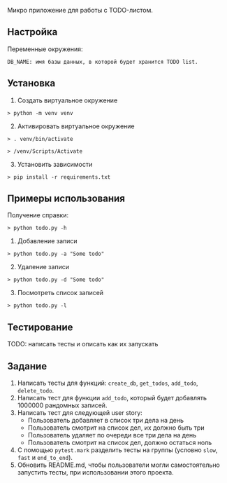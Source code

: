 Микро приложение для работы с TODO-листом.

## Настройка

Переменные окружения:

```
DB_NAME: имя базы данных, в которой будет хранится TODO list.
```

## Установка

1. Создать виртуальное окружение

```shell
> python -m venv venv
```

2. Активировать виртуальное окружение

```shell
> . venv/bin/activate
```

```shell
> /venv/Scripts/Activate
```

3. Установить зависимости

```shell
> pip install -r requirements.txt
```

## Примеры использования

Получение справки:

```shell
> python todo.py -h
```

1. Добавление записи

```shell
> python todo.py -a "Some todo"
```

2. Удаление записи

```shell
> python todo.py -d "Some todo"
```

3. Посмотреть список записей

```shell
> python todo.py -l
```

## Тестирование

TODO: написать тесты и описать как их запускать


## Задание

1. Написать тесты для функций: `create_db`, `get_todos`, `add_todo`, `delete_todo`.
2. Написать тест для функции `add_todo`, который будет добавлять 1000000 рандомных записей.
3. Написать тест для следующей user story:
    - Пользователь добавляет в список три дела на день
    - Пользователь смотрит на список дел, их должно быть три
    - Пользователь удаляет по очереди все три дела на день
    - Пользователь смотрит на список дел, должно остаться ноль
4. С помощью `pytest.mark` разделить тесты на группы (условно `slow`, `fast` и `end_to_end`).
5. Обновить README.md, чтобы пользователи могли самостоятельно запустить тесты, при использовании этого проекта.